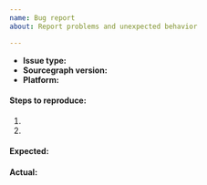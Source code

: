 ```yaml
---
name: Bug report
about: Report problems and unexpected behavior

---
```


- **Issue type:** <!-- bug report, feature request, or question? -->
- **Sourcegraph version:** <!-- the version of Sourcegraph (if self-hosted), or "Sourcegraph.com" -->
- **Platform:** <!-- OS version, cloud provider, web browser version, Docker version, etc., depending on the issue -->

#### Steps to reproduce:

1. 
2. 

#### Expected: 

#### Actual:
